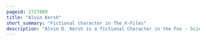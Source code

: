 ```yaml
---
pageid: 2727889
title: "Alvin Kersh"
short_summary: "Fictional character in The X-Files"
description: "Alvin D. Kersh is a fictional Character in the Fox - Science - Fiction - Tv Series the X-Files. He serves as a Figure of Authority within the Series, first introduced as an Assistant Director of the Federal Bureau of Investigation, and is later promoted to the Post of Deputy Director. Kersh Acts as an Antagonist who bureaucratically blocks the special Agents fox Mulder Dana scully john Doggett and monica Reyes from investigating Cases involving the paranormal dubbed X-Files."
---
```

